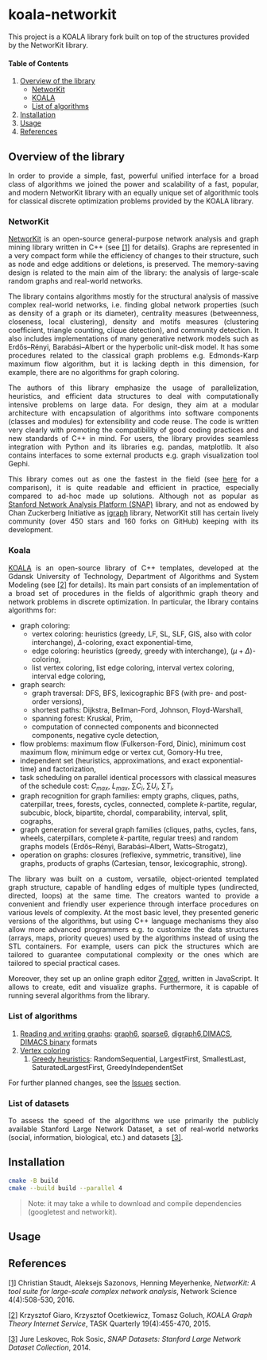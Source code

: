 # koala-networkit

This project is a KOALA library fork built on top of the structures provided by the NetworKit library.

#### Table of Contents
1. [Overview of the library](#overview)
    * [NetworKit](#networkit)
    * [KOALA](#koala)
    * [List of algorithms](#algorithms)
2. [Installation](#installation)
3. [Usage](#usage)
4. [References](#references)

## <a name="overview"></a>Overview of the library

<p align="justify">
In order to provide a simple, fast, powerful unified interface for a broad class of algorithms we joined the power and scalability of a fast, popular, and modern NetworKit library with an equally unique set of algorithmic tools for classical discrete optimization problems provided by the KOALA library.
</p>

### <a name="networkit"></a>NetworKit

<p align="justify">
<a href="https://networkit.github.io/">NetworKit</a> is an open-source general-purpose network analysis and graph mining library written in C++ (see <a href="#first">[1]</a> for details).
Graphs are represented in a very compact form while the efficiency of changes to their structure, such as node and edge additions or deletions, is preserved.
The memory-saving design is related to the main aim of the library: the analysis of large-scale random graphs and real-world networks.
</p>

<p align="justify">
The library contains algorithms mostly for the structural analysis of massive complex real-world networks, i.e. finding global network properties (such as density of a graph or its diameter), centrality measures (betweenness, closeness, local clustering), density and motifs measures (clustering coefficient, triangle counting, clique detection), and community detection. It also includes implementations of many generative network models such as Erdős–Rényi, Barabási–Albert or the hyperbolic unit-disk model.
It has some procedures related to the classical graph problems e.g. Edmonds-Karp maximum flow algorithm, but it is lacking depth in this dimension, for example, there are no algorithms for graph coloring.
</p>

<p align="justify">
The authors of this library emphasize the usage of parallelization, heuristics, and efficient data structures to deal with computationally intensive problems on large data.
For design, they aim at a modular architecture with encapsulation of algorithms into software components (classes and modules) for extensibility and code reuse. The code is written very clearly with promoting the compatibility of good coding practices and new standards of C++ in mind.
For users, the library provides seamless integration with Python and its libraries e.g. pandas, matplotlib. It also contains interfaces to some external products e.g. graph visualization tool Gephi.

<p align="justify">
This library comes out as one the fastest in the field (see <a href="https://www.timlrx.com/blog/benchmark-of-popular-graph-network-packages-v2">here</a> for a comparison), it is quite readable and efficient in practice, especially compared to ad-hoc made up solutions.
Although not as popular as <a href="https://github.com/snap-stanford/snap">Stanford Network Analysis Platform (SNAP)</a> library, and not as endowed by Chan Zuckerberg Initiative as <a href="https://github.com/igraph/igraph">igraph</a> library, NetworKit still has certain lively community (over 450 stars and 160 forks on GitHub) keeping with its development.
</p>

### <a name="koala"></a>Koala

<p align="justify">
<a href="http://web.archive.org/web/20200721235426/http://koala.os.niwa.gda.pl/api/description.html">KOALA</a> is an open-source library of C++ templates, developed at the Gdansk University of Technology, Department of Algorithms and System Modeling (see <a href="#second">[2]</a> for details).
Its main part consists of an implementation of a broad set of procedures in the fields of algorithmic graph theory and network problems in discrete optimization. In particular, the library contains algorithms for:
</p>

- graph coloring:
  - vertex coloring: heuristics (greedy, LF, SL, SLF, GIS, also with color interchange), $\Delta$-coloring, exact exponential-time,
  - edge coloring: heuristics (greedy, greedy with interchange), $(\mu + \Delta)$-coloring,
  - list vertex coloring, list edge coloring, interval vertex coloring, interval edge coloring,
- graph search:
  - graph traversal: DFS, BFS, lexicographic BFS (with pre- and post-order versions),
  - shortest paths: Dijkstra, Bellman-Ford, Johnson, Floyd-Warshall,
  - spanning forest: Kruskal, Prim,
  - computation of connected components and biconnected components, negative cycle detection,
- flow problems: maximum flow (Fulkerson-Ford, Dinic), minimum cost maximum flow, minimum edge or vertex cut, Gomory-Hu tree,
- independent set (heuristics, approximations, and exact exponential-time) and factorization,
- task scheduling on parallel identical processors with classical measures of the schedule cost: $C_{max}$, $L_{max}$, $\sum C_i$, $\sum U_i$, $\sum T_i$,
- graph recognition for graph families: empty graphs, cliques, paths, caterpillar, trees, forests, cycles, connected, complete $k$-partite, regular, subcubic, block, bipartite, chordal, comparability, interval, split, cographs,
- graph generation for several graph families (cliques, paths, cycles, fans, wheels, caterpillars, complete $k$-partite, regular trees) and random graphs models (Erdős–Rényi, Barabási–Albert, Watts–Strogatz),
- operation on graphs: closures (reflexive, symmetric, transitive), line graphs, products of graphs (Cartesian, tensor, lexicographic, strong).

<p align="justify">
The library was built on a custom, versatile, object-oriented templated graph structure, capable of handling edges of multiple types (undirected, directed, loops) at the same time.
The creators wanted to provide a convenient and friendly user experience through interface procedures on various levels of complexity.
At the most basic level, they presented generic versions of the algorithms, but using C++ language mechanisms they also allow more advanced programmers e.g. to customize the data structures (arrays, maps, priority queues) used by the algorithms instead of using the STL containers. For example, users can pick the structures which are tailored to guarantee computational complexity or the ones which are tailored to special practical cases.
</p>

<p align="justify">
Moreover, they set up an online graph editor <a href="http://web.archive.org/web/20200721190618/http://koala.os.niwa.gda.pl/zgred">Zgred</a>, written in JavaScript. It allows to create, edit and visualize graphs. Furthermore, it is capable of running several algorithms from the library.
</p>

### <a name="algorithms"></a>List of algorithms

1. [Reading and writing graphs](https://github.com/krzysztof-turowski/koala-networkit/tree/master/include/io): [graph6](https://users.cecs.anu.edu.au/~bdm/data/formats.html), [sparse6](https://users.cecs.anu.edu.au/~bdm/data/formats.html), [digraph6](https://users.cecs.anu.edu.au/~bdm/data/formats.html),[DIMACS](http://prolland.free.fr/works/research/dsat/dimacs.html), [DIMACS binary](https://mat.tepper.cmu.edu/COLOR/format/README.binformat) formats
2. [Vertex coloring](https://github.com/krzysztof-turowski/koala-networkit/tree/master/include/coloring/)
    1. [Greedy heuristics](https://github.com/krzysztof-turowski/koala-networkit/tree/master/include/coloring/GreedyVertexColoring.hpp): RandomSequential, LargestFirst, SmallestLast, SaturatedLargestFirst, GreedyIndependentSet

For further planned changes, see the [Issues](https://github.com/krzysztof-turowski/koala-networkit/issues/) section.

### <a name="datasets"></a>List of datasets

<p align="justify">
To assess the speed of the algorithms we use primarily the publicly available Stanford Large Network Dataset, a set of real-world networks (social, information, biological, etc.) and datasets <a href="#third">[3]</a>.
</p>

## <a name="installation"></a>Installation

```bash
cmake -B build
cmake --build build --parallel 4
```
> Note: it may take a while to download and compile dependencies (googletest and networkit).

## <a name="usage"></a>Usage

## <a name="references"></a>References

[[1]](https://www.cambridge.org/core/journals/network-science/article/networkit-a-tool-suite-for-largescale-complex-network-analysis/03DB673D73EDC84C0A143864FFA17831)<a name="first"></a> Christian Staudt, Aleksejs Sazonovs, Henning Meyerhenke, <i>NetworKit: A tool suite for large-scale complex network analysis</i>, Network Science 4(4):508-530, 2016.

[[2]](https://task.gda.pl/files/quart/TQ2015/04/tq419r-c.pdf)<a name="second"></a> Krzysztof Giaro, Krzysztof Ocetkiewicz, Tomasz Goluch, <i>KOALA Graph Theory Internet Service</i>, TASK Quarterly 19(4):455-470, 2015.

[[3]](http://snap.stanford.edu/data)<a name="third"></a> Jure Leskovec, Rok Sosic, <i>SNAP Datasets: Stanford Large Network Dataset Collection</i>, 2014.
